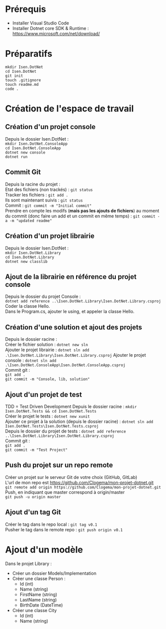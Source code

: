 # Prérequis

* Installer Visual Studio Code
* Installer Dotnet core SDK & Runtime :
  https://www.microsoft.com/net/download/

# Préparatifs

`mkdir Isen.DotNet`  
`cd Isen.DotNet`  
`git init`  
`touch .gitignore`  
`touch readme.md`  
`code .`

# Création de l'espace de travail

## Création d'un projet console

Depuis le dossier Isen.DotNet :  
`mkdir Isen.DotNet.ConsoleApp`  
`cd Isen.DotNet.ConsoleApp`  
`dotnet new console`  
`dotnet run`

## Commit Git

Depuis la racine du projet :  
Etat des fichiers (non trackés) : `git status`  
Tracker les fichiers : `git add .`  
Ils sont maintenant suivis : `git status`  
Commit : `git commit -m "Initial commit"`  
Prendre en compte les modifs (**mais pas les ajouts de fichiers**) au moment du commit (donc faire un add et un commit en même temps) : `git commit -a -m "updated readme"`

## Création d'un projet librairie

Depuis le dossier Isen.DotNet :  
`mkdir Isen.DotNet.Library`  
`cd Isen.DotNet.Library`  
`dotnet new classlib`

## Ajout de la librairie en référence du projet console

Depuis le dossier du projet Console :  
`dotnet add reference ..\Isen.DotNet.Library\Isen.DotNet.Library.csproj`  
Coder la classe Hello.  
Dans le Program.cs, ajouter le using, et appeler la classe Hello.

## Création d'une solution et ajout des projets

Depuis le dossier racine :  
Créer le fichier solution : `dotnet new sln`  
Ajouter le projet librairie : `dotnet sln add .\Isen.DotNet.Library\Isen.DotNet.Library.csproj`
Ajouter le projet console : `dotnet sln add .\Isen.DotNet.ConsoleApp\Isen.DotNet.ConsoleApp.csproj`  
Commit git :  
`git add .`  
`git commit -m "Console, lib, solution"`

## Ajout d'un projet de test

TDD = Test Driven Development
Depuis le dossier racine : `mkdir Isen.DotNet.Tests && cd Isen.DotNet.Tests`  
Créer le projet le tests : `dotnet new xunit`  
Ajouter ce projet à la solution (depuis le dossier racine) : `dotnet sln add Isen.DotNet.Tests\Isen.DotNet.Tests.csproj`  
Depuis le dossier du projet de tests : `dotnet add reference ..\Isen.DotNet.Library\Isen.DotNet.Library.csproj`  
Commit git :  
`git add .`  
`git commit -m "Test Project"`

## Push du projet sur un repo remote

Créer un projet sur le serveur Git de votre choix (GitHub, GitLab)  
L'url de mon repo est https://github.com/Clogema/mon-projet-dotnet.git  
`git remote add origin https://github.com/Clogema/mon-projet-dotnet.git`  
Push, en indiquant que master correspond à origin/master  
`git push -u origin master`

## Ajout d'un tag Git

Créer le tag dans le repo local : `git tag v0.1`  
Pusher le tag dans le remote repo : `git push origin v0.1`

# Ajout d'un modèle

Dans le projet Library :

* Créer un dossier Models/Implementation
* Créer une classe Person :
  * Id (int)
  * Name (string)
  * FirstName (string)
  * LastName (string)
  * BirthDate (DateTime)
* Créer une classe City
  * Id (int)
  * Name (string)
